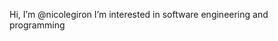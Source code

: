 Hi, I’m @nicolegiron
I’m interested in software engineering and programming

<!---
nicolegiron/nicolegiron is a ✨ special ✨ repository because its `README.md` (this file) appears on your GitHub profile.
You can click the Preview link to take a look at your changes.
--->
